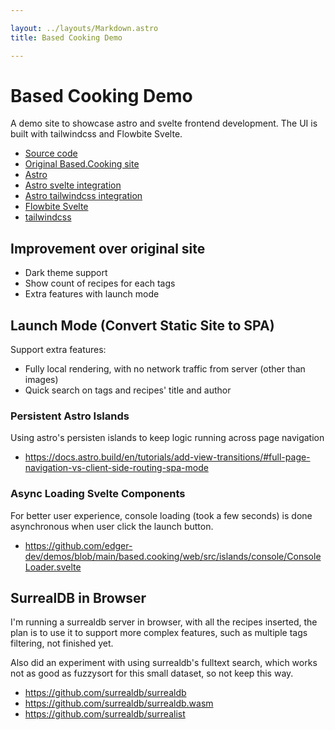 ```yaml
---

layout: ../layouts/Markdown.astro
title: Based Cooking Demo

---
```


# Based Cooking Demo

A demo site to showcase astro and svelte frontend development. The UI is built with tailwindcss and Flowbite Svelte.

- [Source code](https://github.com/edger-dev/demos/tree/main/based.cooking)
- [Original Based.Cooking site](https://based.cooking)
- [Astro](https://astro.build/)
- [Astro svelte integration](https://docs.astro.build/en/guides/integrations-guide/svelte/)
- [Astro tailwindcss integration](https://docs.astro.build/en/guides/integrations-guide/tailwind/)
- [Flowbite Svelte](https://flowbite-svelte.com/)
- [tailwindcss](https://tailwindcss.com/)



## Improvement over original site

- Dark theme support
- Show count of recipes for each tags
- Extra features with launch mode

## Launch Mode (Convert Static Site to SPA)

Support extra features:

- Fully local rendering, with no network traffic from server (other than images)
- Quick search on tags and recipes' title and author

### Persistent Astro Islands

Using astro's persisten islands to keep logic running across page navigation

- https://docs.astro.build/en/tutorials/add-view-transitions/#full-page-navigation-vs-client-side-routing-spa-mode

### Async Loading Svelte Components

For better user experience, console loading (took a few seconds) is done asynchronous when user click the launch button.

- https://github.com/edger-dev/demos/blob/main/based.cooking/web/src/islands/console/ConsoleLoader.svelte

## SurrealDB in Browser

I'm running a surrealdb server in browser, with all the recipes inserted, the plan is to use it to support more complex features, such as multiple tags filtering, not finished yet.

Also did an experiment with using surrealdb's fulltext search, which works not as good as fuzzysort for this small dataset, so not keep this way.

- https://github.com/surrealdb/surrealdb
- https://github.com/surrealdb/surrealdb.wasm
- https://github.com/surrealdb/surrealist